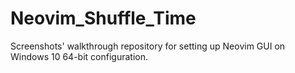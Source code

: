 # Neovim_Shuffle_Time
Screenshots' walkthrough repository for setting up Neovim GUI on Windows 10 64-bit configuration.
